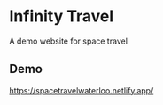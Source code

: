 # Infinity Travel

A demo website for space travel


## Demo

https://spacetravelwaterloo.netlify.app/

